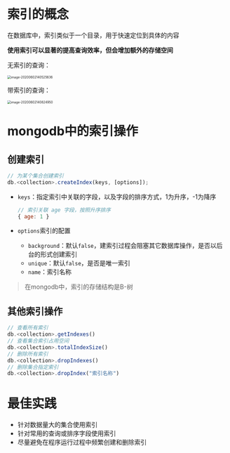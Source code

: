 # 索引的概念

在数据库中，索引类似于一个目录，用于快速定位到具体的内容

**使用索引可以显著的提高查询效率，但会增加额外的存储空间**

无索引的查询：

<img src="http://mdrs.yuanjin.tech/img/image-20200602140525636.png" alt="image-20200602140525636" style="zoom:50%;" />

带索引的查询：

<img src="http://mdrs.yuanjin.tech/img/image-20200602140824950.png" alt="image-20200602140824950" style="zoom:50%;" />

# mongodb中的索引操作

## 创建索引

```js
// 为某个集合创建索引
db.<collection>.createIndex(keys, [options]);
```

- `keys`：指定索引中关联的字段，以及字段的排序方式，1为升序，-1为降序

  ```js
  // 索引关联 age 字段，按照升序排序
  { age: 1 }
  ```

- `options`索引的配置

  - `background`：默认`false`，建索引过程会阻塞其它数据库操作，是否以后台的形式创建索引
  - `unique`：默认`false`，是否是唯一索引
  - `name`：索引名称

> 在mongodb中，索引的存储结构是B-树

## 其他索引操作

```js
// 查看所有索引
db.<collection>.getIndexes()
// 查看集合索引占用空间
db.<collection>.totalIndexSize()
// 删除所有索引
db.<collection>.dropIndexes()
// 删除集合指定索引
db.<collection>.dropIndex("索引名称")
```



# 最佳实践

- 针对数据量大的集合使用索引
- 针对常用的查询或排序字段使用索引
- 尽量避免在程序运行过程中频繁创建和删除索引


